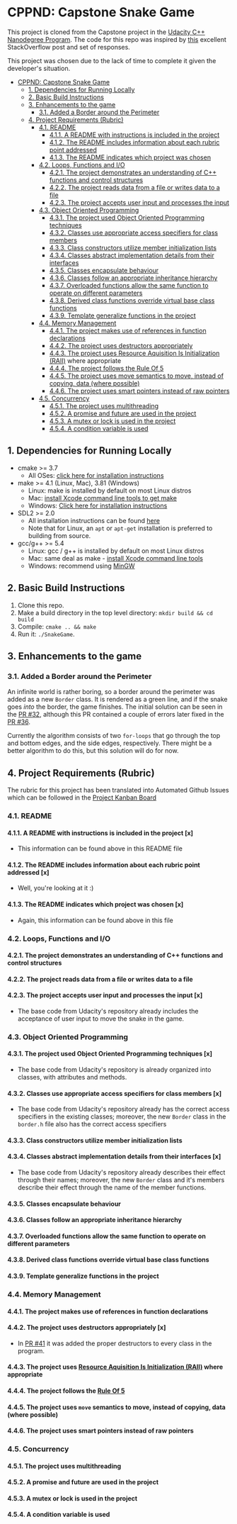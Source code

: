 # CPPND: Capstone Snake Game

This project is cloned from the Capstone project in the [Udacity C++ Nanodegree Program](https://www.udacity.com/course/c-plus-plus-nanodegree--nd213). The code for this repo was inspired by [this](https://codereview.stackexchange.com/questions/212296/snake-game-in-c-with-sdl) excellent StackOverflow post and set of responses.

This project was chosen due to the lack of time to complete it given the developer's situation.

   * [CPPND: Capstone Snake Game](#cppnd-capstone-snake-game)
      * [1. Dependencies for Running Locally](#1-dependencies-for-running-locally)
      * [2. Basic Build Instructions](#2-basic-build-instructions)
      * [3. Enhancements to the game](#3-enhancements-to-the-game)
         * [3.1. Added a Border around the Perimeter](#31-added-a-border-around-the-perimeter)
      * [4. Project Requirements (Rubric)](#4-project-requirements-rubric)
         * [4.1. README](#41-readme)
            * [4.1.1. A README with instructions is included in the project](#411-a-readme-with-instructions-is-included-in-the-project)
            * [4.1.2. The README includes information about each rubric point addressed](#412-the-readme-includes-information-about-each-rubric-point-addressed)
            * [4.1.3. The README indicates which project was chosen](#413-the-readme-indicates-which-project-was-chosen)
         * [4.2. Loops, Functions and I/O](#42-loops-functions-and-io)
            * [4.2.1. The project demonstrates an understanding of C++ functions and control structures](#421-the-project-demonstrates-an-understanding-of-c-functions-and-control-structures)
            * [4.2.2. The project reads data from a file or writes data to a file](#422-the-project-reads-data-from-a-file-or-writes-data-to-a-file)
            * [4.2.3. The project accepts user input and processes the input](#423-the-project-accepts-user-input-and-processes-the-input)
         * [4.3. Object Oriented Programming](#43-object-oriented-programming)
            * [4.3.1. The project used Object Oriented Programming techniques](#431-the-project-used-object-oriented-programming-techniques)
            * [4.3.2. Classes use appropriate access specifiers for class members](#432-classes-use-appropriate-access-specifiers-for-class-members)
            * [4.3.3. Class constructors utilize member initialization lists](#433-class-constructors-utilize-member-initialization-lists)
            * [4.3.4. Classes abstract implementation details from their interfaces](#434-classes-abstract-implementation-details-from-their-interfaces)
            * [4.3.5. Classes encapsulate behaviour](#435-classes-encapsulate-behaviour)
            * [4.3.6. Classes follow an appropriate inheritance hierarchy](#436-classes-follow-an-appropriate-inheritance-hierarchy)
            * [4.3.7. Overloaded functions allow the same function to operate on different parameters](#437-overloaded-functions-allow-the-same-function-to-operate-on-different-parameters)
            * [4.3.8. Derived class functions override virtual base class functions](#438-derived-class-functions-override-virtual-base-class-functions)
            * [4.3.9. Template generalize functions in the project](#439-template-generalize-functions-in-the-project)
         * [4.4. Memory Management](#44-memory-management)
            * [4.4.1. The project makes use of references in function declarations](#441-the-project-makes-use-of-references-in-function-declarations)
            * [4.4.2. The project uses destructors appropriately](#442-the-project-uses-destructors-appropriately)
            * [4.4.3. The project uses <a href="https://en.cppreference.com/w/cpp/language/raii" rel="nofollow">Resource Aquisition Is Initialization (RAII)</a> where appropriate](#443-the-project-uses-resource-aquisition-is-initialization-raii-where-appropriate)
            * [4.4.4. The project follows the <a href="https://en.cppreference.com/w/cpp/language/rule_of_three" rel="nofollow">Rule Of 5</a>](#444-the-project-follows-the-rule-of-5)
            * [4.4.5. The project uses move semantics to move, instead of copying, data (where possible)](#445-the-project-uses-move-semantics-to-move-instead-of-copying-data-where-possible)
            * [4.4.6. The project uses smart pointers instead of raw pointers](#446-the-project-uses-smart-pointers-instead-of-raw-pointers)
         * [4.5. Concurrency](#45-concurrency)
            * [4.5.1. The project uses multithreading](#451-the-project-uses-multithreading)
            * [4.5.2. A promise and future are used in the project](#452-a-promise-and-future-are-used-in-the-project)
            * [4.5.3. A mutex or lock is used in the project](#453-a-mutex-or-lock-is-used-in-the-project)
            * [4.5.4. A condition variable is used](#454-a-condition-variable-is-used)

## 1. Dependencies for Running Locally
* cmake >= 3.7
  * All OSes: [click here for installation instructions](https://cmake.org/install/)
* make >= 4.1 (Linux, Mac), 3.81 (Windows)
  * Linux: make is installed by default on most Linux distros
  * Mac: [install Xcode command line tools to get make](https://developer.apple.com/xcode/features/)
  * Windows: [Click here for installation instructions](http://gnuwin32.sourceforge.net/packages/make.htm)
* SDL2 >= 2.0
  * All installation instructions can be found [here](https://wiki.libsdl.org/Installation)
  * Note that for Linux, an `apt` or `apt-get` installation is preferred to building from source.
* gcc/g++ >= 5.4
  * Linux: gcc / g++ is installed by default on most Linux distros
  * Mac: same deal as make - [install Xcode command line tools](https://developer.apple.com/xcode/features/)
  * Windows: recommend using [MinGW](http://www.mingw.org/)

## 2. Basic Build Instructions

1. Clone this repo.
2. Make a build directory in the top level directory: `mkdir build && cd build`
3. Compile: `cmake .. && make`
4. Run it: `./SnakeGame`.

## 3. Enhancements to the game

### 3.1. Added a Border around the Perimeter

An infinite world is rather boring, so a border around the perimeter was added as a new `Border` class. It is rendered as a green line, and if the snake goes *into* the border, the game finishes. The initial solution can be seen in the [PR #32](https://github.com/DPontes/CppND-Capstone-Snake-Game/pull/32), although this PR contained a couple of errors later fixed in the [PR #36](https://github.com/DPontes/CppND-Capstone-Snake-Game/pull/36).

Currently the algorithm consists of two `for-loops` that go through the top and bottom edges, and the side edges, respectively. There might be a better algorithm to do this, but this solution will do for now.

## 4. Project Requirements (Rubric)

The rubric for this project has been translated into Automated Github Issues which can be followed in the [Project Kanban Board](https://github.com/DPontes/CppND-Capstone-Snake-Game/projects/1)

### 4.1. README

#### 4.1.1. A README with instructions is included in the project [x]

  - This information can be found above in this README file

#### 4.1.2. The README includes information about each rubric point addressed [x]

  - Well, you're looking at it :)

#### 4.1.3. The README indicates which project was chosen [x]

  - Again, this information can be found above in this file

### 4.2. Loops, Functions and I/O

#### 4.2.1. The project demonstrates an understanding of C++ functions and control structures

#### 4.2.2. The project reads data from a file or writes data to a file

#### 4.2.3. The project accepts user input and processes the input [x]

  - The base code from Udacity's repository already includes the acceptance of user input to move the snake in the game.

### 4.3. Object Oriented Programming

#### 4.3.1. The project used Object Oriented Programming techniques [x]

  - The base code from Udacity's repository is already organized into classes, with attributes and methods.

#### 4.3.2. Classes use appropriate access specifiers for class members [x]

  - The base code from Udacity's repository already has the correct access specifiers in the existing classes; moreover, the new `Border` class in the `border.h` file also has the correct access specifiers

#### 4.3.3. Class constructors utilize member initialization lists

#### 4.3.4. Classes abstract implementation details from their interfaces [x]

  - The base code from Udacity's repository already describes their effect through their names; moreover, the new `Border` class and it's members describe their effect through the name of the member functions.

#### 4.3.5. Classes encapsulate behaviour

#### 4.3.6. Classes follow an appropriate inheritance hierarchy

#### 4.3.7. Overloaded functions allow the same function to operate on different parameters

#### 4.3.8. Derived class functions override virtual base class functions

#### 4.3.9. Template generalize functions in the project

### 4.4. Memory Management

#### 4.4.1. The project makes use of references in function declarations

#### 4.4.2. The project uses destructors appropriately [x]

  - In [PR #41](https://github.com/DPontes/CppND-Capstone-Snake-Game/pull/41) it was added the proper destructors to every class in the program.

#### 4.4.3. The project uses [Resource Aquisition Is Initialization (RAII)](https://en.cppreference.com/w/cpp/language/raii) where appropriate

#### 4.4.4. The project follows the [Rule Of 5](https://en.cppreference.com/w/cpp/language/rule_of_three)

#### 4.4.5. The project uses `move` semantics to move, instead of copying, data (where possible)

#### 4.4.6. The project uses smart pointers instead of raw pointers

### 4.5. Concurrency

#### 4.5.1. The project uses multithreading

#### 4.5.2. A promise and future are used in the project

#### 4.5.3. A mutex or lock is used in the project

#### 4.5.4. A condition variable is used
